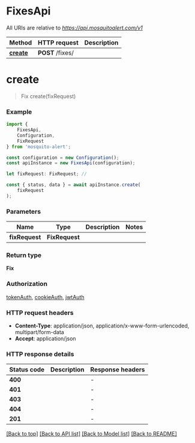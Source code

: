 # FixesApi

All URIs are relative to *https://api.mosquitoalert.com/v1*

|Method | HTTP request | Description|
|------------- | ------------- | -------------|
|[**create**](#create) | **POST** /fixes/ | |

# **create**
> Fix create(fixRequest)


### Example

```typescript
import {
    FixesApi,
    Configuration,
    FixRequest
} from 'mosquito-alert';

const configuration = new Configuration();
const apiInstance = new FixesApi(configuration);

let fixRequest: FixRequest; //

const { status, data } = await apiInstance.create(
    fixRequest
);
```

### Parameters

|Name | Type | Description  | Notes|
|------------- | ------------- | ------------- | -------------|
| **fixRequest** | **FixRequest**|  | |


### Return type

**Fix**

### Authorization

[tokenAuth](../README.md#tokenAuth), [cookieAuth](../README.md#cookieAuth), [jwtAuth](../README.md#jwtAuth)

### HTTP request headers

 - **Content-Type**: application/json, application/x-www-form-urlencoded, multipart/form-data
 - **Accept**: application/json


### HTTP response details
| Status code | Description | Response headers |
|-------------|-------------|------------------|
|**400** |  |  -  |
|**401** |  |  -  |
|**403** |  |  -  |
|**404** |  |  -  |
|**201** |  |  -  |

[[Back to top]](#) [[Back to API list]](../README.md#documentation-for-api-endpoints) [[Back to Model list]](../README.md#documentation-for-models) [[Back to README]](../README.md)

